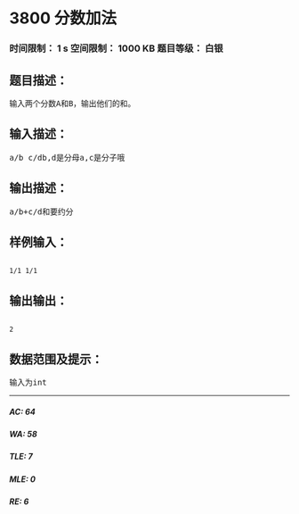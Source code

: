 # 3800 分数加法   
### 时间限制： 1 s     空间限制： 1000 KB     题目等级： 白银  
## 题目描述：  

<pre>
输入两个分数A和B，输出他们的和。
</pre>
  
  
## 输入描述：  

<pre>
a/b c/db,d是分母a,c是分子哦
</pre>
  
  
## 输出描述：  

<pre>
a/b+c/d和要约分
</pre>
  
  
## 样例输入：  

<pre><code>
1/1 1/1
</code></pre>
  
  
## 输出输出：  

<pre><code>
2
</code></pre>
  
  
## 数据范围及提示：  

<pre>
输入为int
</pre>
  
  
***  

##### AC: 64  
##### WA: 58  
##### TLE: 7  
##### MLE: 0  
##### RE: 6  
